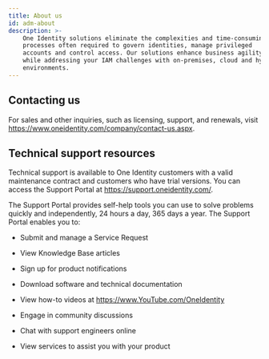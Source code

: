 ```yaml
---
title: About us
id: adm-about
description: >-
    One Identity solutions eliminate the complexities and time-consuming
    processes often required to govern identities, manage privileged
    accounts and control access. Our solutions enhance business agility
    while addressing your IAM challenges with on-premises, cloud and hybrid
    environments.
---
```


## Contacting us

For sales and other inquiries, such as licensing, support, and renewals,
visit <https://www.oneidentity.com/company/contact-us.aspx>.

## Technical support resources

Technical support is available to One Identity customers with a valid
maintenance contract and customers who have trial versions. You can
access the Support Portal at <https://support.oneidentity.com/>.

The Support Portal provides self-help tools you can use to solve
problems quickly and independently, 24 hours a day, 365 days a year. The
Support Portal enables you to:

- Submit and manage a Service Request

- View Knowledge Base articles

- Sign up for product notifications

- Download software and technical documentation

- View how-to videos at <https://www.YouTube.com/OneIdentity>

- Engage in community discussions

- Chat with support engineers online

- View services to assist you with your product
